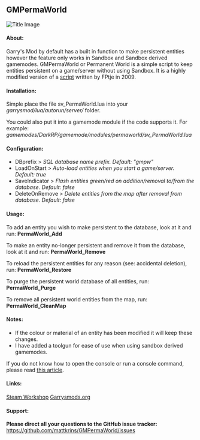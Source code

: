 ## GMPermaWorld

![Title Image](https://cloud.githubusercontent.com/assets/2367602/13025048/6e15b2f8-d253-11e5-9954-0cda4e8b3567.jpg)

#### About:
Garry's Mod by default has a built in function to make persistent entities however the feature only works in Sandbox and Sandbox derived gamemodes.
GMPermaWorld or Permanent World is a simple script to keep entities persistent on a game/server without using Sandbox.
It is a highly modified version of a [script](https://facepunch.com/showthread.php?t=735138) written by FPtje in 2009.

#### Installation:
Simple place the file sv_PermaWorld.lua into your *garrysmod/lua/autorun/server/* folder.

You could also put it into a gamemode module if the code supports it. For example: *gamemodes/DarkRP/gamemode/modules/permaworld/sv_PermaWorld.lua*

#### Configuration:
- DBprefix \> *SQL database name prefix. Default: "gmpw"*
- LoadOnStart \> *Auto-load entities when you start a game/server. Default: true*
- SaveIndicator \> *Flash entities green/red on addition/removal to/from the database. Default: false*
- DeleteOnRemove \> *Delete entities from the map after removal from database. Default: false*

#### Usage:
To add an entity you wish to make persistent to the database, look at it and run: **PermaWorld_Add**

To make an entity no-longer persistent and remove it from the database, look at it and run: **PermaWorld_Remove**

To reload the persistent entities for any reason (see: accidental deletion), run: **PermaWorld_Restore**

To purge the persistent world database of all entities, run: **PermaWorld_Purge**

To remove all persistent world entities from the map, run: **PermaWorld_CleanMap**

#### Notes:
- If the colour or material of an entity has been modified it will keep these changes. 
- I have added a toolgun for ease of use when using sandbox derived gamemodes. 
 
 
If you do not know how to open the console or run a console command, please read [this article](https://developer.valvesoftware.com/wiki/Developer_Console).

#### Links:
[Steam Workshop](http://steamcommunity.com/sharedfiles/filedetails/?id=622773812)
[Garrysmods.org](https://garrysmods.org/download/57312/gmpermaworld)

#### Support:
**Please direct all your questions to the GitHub issue tracker:** 
https://github.com/mattkrins/GMPermaWorld/issues